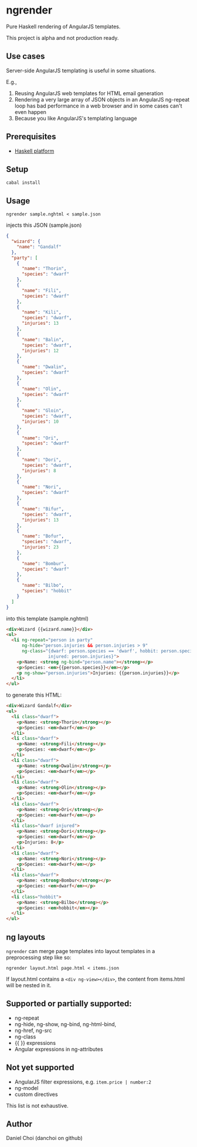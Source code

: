 # ngrender

Pure Haskell rendering of AngularJS templates.

This project is alpha and not production ready.

## Use cases

Server-side AngularJS templating is useful in some situations.

E.g.,

1. Reusing AngularJS web templates for HTML email generation
2. Rendering a very large array of JSON objects in an AngularJS ng-repeat loop 
   has bad performance in a web browser and in some cases can't even happen
3. Because you like AngularJS's templating language 

## Prerequisites

* [Haskell platform](https://www.haskell.org/platform)

## Setup

```
cabal install
```

## Usage

```
ngrender sample.nghtml < sample.json
```

injects this JSON (sample.json)

```json
{
  "wizard": {
    "name": "Gandalf"
  },
  "party": [
    {
      "name": "Thorin",
      "species": "dwarf"
    },
    {
      "name": "Fili",
      "species": "dwarf"
    },
    {
      "name": "Kili",
      "species": "dwarf",
      "injuries": 13
    },
    {
      "name": "Balin",
      "species": "dwarf",
      "injuries": 12
    },
    {
      "name": "Dwalin",
      "species": "dwarf"
    },
    {
      "name": "Olin",
      "species": "dwarf"
    },
    {
      "name": "Gloin",
      "species": "dwarf",
      "injuries": 10
    },
    {
      "name": "Ori",
      "species": "dwarf"
    },
    {
      "name": "Dori",
      "species": "dwarf",
      "injuries": 8
    },
    {
      "name": "Nori",
      "species": "dwarf"
    },
    {
      "name": "Bifur",
      "species": "dwarf",
      "injuries": 13
    },
    {
      "name": "Bofur",
      "species": "dwarf",
      "injuries": 23
    },
    {
      "name": "Bombur",
      "species": "dwarf"
    },
    {
      "name": "Bilbo",
      "species": "hobbit"
    }
  ]
}
```

into this template (sample.nghtml)

```html
<div>Wizard {{wizard.name}}</div>
<ul>
  <li ng-repeat="person in party" 
      ng-hide="person.injuries && person.injuries > 9"
      ng-class="{dwarf: person.species == 'dwarf', hobbit: person.species == 'hobbit', 
                injured: person.injuries}">
    <p>Name: <strong ng-bind="person.name"></strong></p>
    <p>Species: <em>{{person.species}}</em></p>
    <p ng-show="person.injuries">Injuries: {{person.injuries}}</p>
  </li>
</ul>
```

to generate this HTML:

```html
<div>Wizard Gandalf</div>
<ul>
  <li class="dwarf">
    <p>Name: <strong>Thorin</strong></p>
    <p>Species: <em>dwarf</em></p>
  </li>
  <li class="dwarf">
    <p>Name: <strong>Fili</strong></p>
    <p>Species: <em>dwarf</em></p>
  </li>
  <li class="dwarf">
    <p>Name: <strong>Dwalin</strong></p>
    <p>Species: <em>dwarf</em></p>
  </li>
  <li class="dwarf">
    <p>Name: <strong>Olin</strong></p>
    <p>Species: <em>dwarf</em></p>
  </li>
  <li class="dwarf">
    <p>Name: <strong>Ori</strong></p>
    <p>Species: <em>dwarf</em></p>
  </li>
  <li class="dwarf injured">
    <p>Name: <strong>Dori</strong></p>
    <p>Species: <em>dwarf</em></p>
    <p>Injuries: 8</p>
  </li>
  <li class="dwarf">
    <p>Name: <strong>Nori</strong></p>
    <p>Species: <em>dwarf</em></p>
  </li>
  <li class="dwarf">
    <p>Name: <strong>Bombur</strong></p>
    <p>Species: <em>dwarf</em></p>
  </li>
  <li class="hobbit">
    <p>Name: <strong>Bilbo</strong></p>
    <p>Species: <em>hobbit</em></p>
  </li>
</ul>

```

## ng layouts

`ngrender` can merge page templates into layout templates in a preprocessing
step like so:

```
ngrender layout.html page.html < items.json
```

If layout.html contains a `<div ng-view></div>`, the content from items.html
will be nested in it.


## Supported or partially supported:

* ng-repeat
* ng-hide, ng-show, ng-bind, ng-html-bind, 
* ng-href, ng-src
* ng-class
* {{ }} expressions
* Angular expressions in ng-attributes

## Not yet supported

* AngularJS filter expressions, e.g. `item.price | number:2`
* ng-model
* custom directives

This list is not exhaustive.


## Author

Daniel Choi (danchoi on github)



